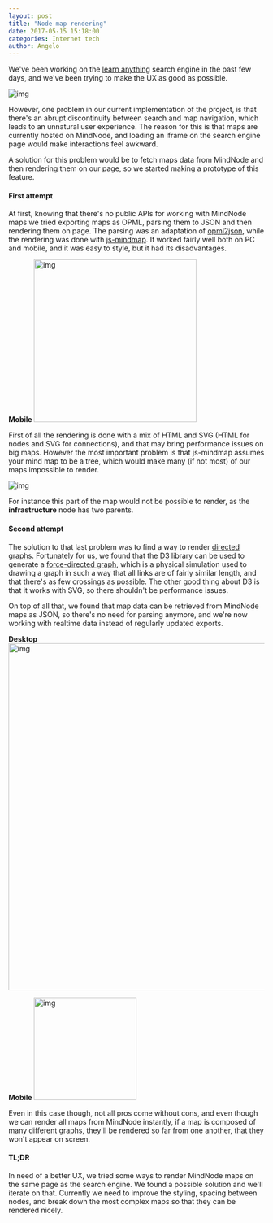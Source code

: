 ```yaml
---
layout: post
title: "Node map rendering"
date: 2017-05-15 15:18:00
categories: Internet tech
author: Angelo
---
```


We've been working on the [learn anything](http://learn-anything.xyz/) search engine in the past few days, and we've been trying to make the UX as good as possible.

<img alt="img" src="https://raw.githubusercontent.com/learn-anything/img/master/i_want_to_learn.mp4_small.gif">

However, one problem in our current implementation of the project, is that there's an abrupt discontinuity between search and map navigation, which leads to an unnatural user experience. The reason for this is that maps are currently hosted on MindNode, and loading an iframe on the search engine page would make interactions feel awkward.

A solution for this problem would be to fetch maps data from MindNode and then rendering them on our page, so we started making a prototype of this feature.

#### First attempt
At first, knowing that there's no public APIs for working with MindNode maps we tried exporting maps as OPML, parsing them to JSON and then rendering them on page. The parsing was an adaptation of [opml2json](https://github.com/vchatterji/opml2json/blob/master/parser.js), while the rendering was done with [js-mindmap](https://github.com/kennethkufluk/js-mindmap). It worked fairly well both on PC and mobile, and it was easy to style, but it had its disadvantages.

**Mobile**
<img width="320" alt="img" src="https://raw.githubusercontent.com/learn-anything/img/master/node_map_mobile_v1.png">

First of all the rendering is done with a mix of HTML and SVG (HTML for nodes and SVG for connections), and that may bring performance issues on big maps. However the most important problem is that js-mindmap assumes your mind map to be a tree, which would make many (if not most) of our maps impossible to render.

<img alt="img" src="https://raw.githubusercontent.com/learn-anything/img/master/graph_example.png">

For instance this part of the map would not be possible to render, as the **infrastructure** node has two parents.

#### Second attempt
The solution to that last problem was to find a way to render [directed graphs](https://en.wikipedia.org/wiki/Directed_graph). Fortunately for us, we found that the [D3](https://d3js.org/) library can be used to generate a [force-directed graph](https://bl.ocks.org/mbostock/4062045), which is a physical simulation used to drawing a graph in such a way that all links are of fairly similar length, and that there's as few crossings as possible. The other good thing about D3 is that it works with SVG, so there shouldn't be performance issues.

On top of all that, we found that map data can be retrieved from MindNode maps as JSON, so there's no need for parsing anymore, and we're now working with realtime data instead of regularly updated exports.

**Desktop**
<img width="683" alt="img" src="https://raw.githubusercontent.com/learn-anything/img/master/svg_render_take_2_desktop.png">

**Mobile**
<img width="202" alt="img" src="https://raw.githubusercontent.com/learn-anything/img/master/svg_render_take_2.png">

Even in this case though, not all pros come without cons, and even though we can render all maps from MindNode instantly, if a map is composed of many different graphs, they'll be rendered so far from one another, that they won't appear on screen.

#### TL;DR
In need of a better UX, we tried some ways to render MindNode maps on the same page as the search engine. We found a possible solution and we'll iterate on that. Currently we need to improve the styling, spacing between nodes, and break down the most complex maps so that they can be rendered nicely.


[repo]: https://github.com/learn-anything
[project]: https://github.com/learn-anything/react-mindmap
